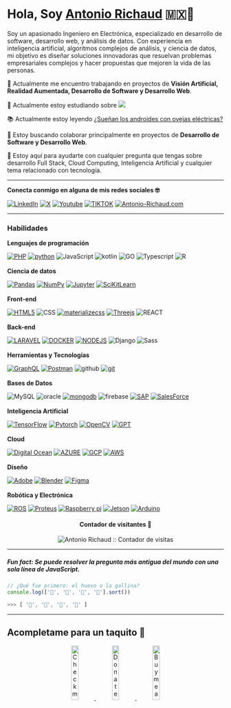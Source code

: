  # Hola, Soy <a href="https://antonio-richaud.com/">Antonio Richaud</a> 🇲🇽🤠

Soy un apasionado Ingeniero en Electrónica, especializado en desarrollo de software, desarrollo web, y análisis de datos. Con experiencia en inteligencia artificial, algoritmos complejos de análisis, y ciencia de datos, mi objetivo es diseñar soluciones innovadoras que resuelvan problemas empresariales complejos y hacer propuestas que mejoren la vida de las personas.
 
 🚀 Actualmente me encuentro trabajando en proyectos de **Visión Artificial, Realidad Aumentada, Desarrollo de Software y Desarrollo Web**.
 
 🌱 Actualmente estoy estudiando sobre <img src="http://img.shields.io/badge/-Keras-d92c16?style=flat&logo=keras&logoColor=white">
 
  📚 Actualmente estoy leyendo <a href="https://www.amazon.com.mx/%C2%BFSue%C3%B1an-los-androides-ovejas-el%C3%A9ctricas/dp/6070743601">¿Sueñan los androides con ovejas eléctricas?</a>
 
 👾 Estoy buscando colaborar principalmente en proyectos de **Desarrollo de Software y Desarrollo Web**.
 
 💬 Estoy aquí para ayudarte con cualquier pregunta que tengas sobre desarrollo Full Stack, Cloud Computing, Inteligencia Artificial y cualquier tema relacionado con tecnología. 

---

**Conecta conmigo en alguna de mis redes sociales 🤓**

[![LinkedIn](https://img.shields.io/badge/-LINKEDIN-0077B5?style=for-the-badge&logo=linkedin&logoColor=white)](https://www.linkedin.com/in/antonio-richaud/)
[![X](https://img.shields.io/badge/-(Twitter)-000000?style=for-the-badge&logo=X&logoColor=white)](https://twitter.com/Antonio_Richaud)
[![Youtube](https://img.shields.io/badge/-YOUTUBE-D14836?style=for-the-badge&logo=youtube&logoColor=white)](https://www.youtube.com/@AntonioRichaud/)
[![TIKTOK](https://img.shields.io/badge/-TIKTOK-000000?style=for-the-badge&logo=tiktok&logoColor=white)](https://www.tiktok.com/@antonio_richaud)
[![Antonio-Richaud.com](https://img.shields.io/badge/-ANTONIORICHAUD.COM-8E2DE2?style=for-the-badge&logo=react&logoColor=white)](https://antonio-richaud.com/)

---

### Habilidades 

**Lenguajes de programación**

[![PHP](https://img.shields.io/badge/PHP-grey?style=for-the-badge&logo=PHP&logoColor=white&labelColor=8E2DE2)](https://www.php.net/)
[![python](https://img.shields.io/badge/-python-grey?style=for-the-badge&logo=python&logoColor=white&labelColor=8E2DE2)](https://antonio-richaud.com/blog/archivo/publicaciones/17-Python.html)
![JavaScript](https://img.shields.io/badge/-JavaScript-grey?style=for-the-badge&logo=javascript&logoColor=white&labelColor=8E2DE2)
![kotlin](https://img.shields.io/badge/-Kotlin-grey?style=for-the-badge&logo=kotlin&logoColor=white&labelColor=8E2DE2)
![GO](https://img.shields.io/badge/-golang-grey?style=for-the-badge&logo=go&logoColor=white&labelColor=8E2DE2)
![Typescript](https://img.shields.io/badge/-typescrript-grey?style=for-the-badge&logo=typescript&logoColor=white&labelColor=8E2DE2)
![R](https://img.shields.io/badge/-R-grey?style=for-the-badge&logo=r&logoColor=white&labelColor=8E2DE2)
<br>
<br>
**Ciencia de datos**

[![Pandas](https://img.shields.io/badge/Pandas-grey?style=for-the-badge&logo=Pandas&logoColor=white&labelColor=8E2DE2)](https://github.com/Antonio-Richaud/Challenge-Robot-Trading)
[![NumPy](https://img.shields.io/badge/Numpy-grey?style=for-the-badge&logo=Numpy&logoColor=white&labelColor=8E2DE2)](https://github.com/Antonio-Richaud/Challenge-Robot-Trading)
[![Jupyter](https://img.shields.io/badge/Jupyter-grey?style=for-the-badge&logo=jupyter&logoColor=white&labelColor=8E2DE2)](https://jupyter.org/)
[![SciKitLearn](https://img.shields.io/badge/SciKit-grey?style=for-the-badge&logo=scikitlearn&logoColor=white&labelColor=8E2DE2)](https://scikit-learn.org/stable/getting_started.html)
<br>
<br>
**Front-end**

[![HTML5](https://img.shields.io/badge/-HTML-grey?style=for-the-badge&logo=html5&logoColor=white&labelColor=8E2DE2)](https://antonio-richaud.com/blog/archivo/publicaciones/02-html.html)
![CSS](https://img.shields.io/badge/css-grey?style=for-the-badge&logo=css&logoColor=white&labelColor=8E2DE2)
[![materializecss](https://img.shields.io/badge/Materialize%20css-grey?style=for-the-badge&logo=google&logoColor=white&labelColor=8E2DE2)](https://materializecss.com/)
[![Threejs](https://img.shields.io/badge/-Three.js-grey?style=for-the-badge&logo=three.js&logoColor=white&labelColor=8E2DE2)](https://antonio-richaud-threejs-portafolio.vercel.app/)
![REACT](https://img.shields.io/badge/-React-grey?style=for-the-badge&logo=react&logoColor=white&labelColor=8E2DE2)
<br>
<br>
**Back-end**

[![LARAVEL](https://img.shields.io/badge/-LARAVEL-grey?style=for-the-badge&logo=laravel&logoColor=white&labelColor=8E2DE2)](https://laravel.com/)
[![DOCKER](https://img.shields.io/badge/-Docker-grey?style=for-the-badge&logo=docker&logoColor=white&labelColor=8E2DE2)](https://antonio-richaud.com/blog/archivo/publicaciones/19-docker.html)
[![NODEJS](https://img.shields.io/badge/-Node.JS-grey?style=for-the-badge&logo=node.js&logoColor=white&labelColor=8E2DE2)](https://antonio-richaud.com/blog/archivo/publicaciones/14-node-js.html)
![Django](https://img.shields.io/badge/-DJango-grey?style=for-the-badge&logo=django&logoColor=white&labelColor=8E2DE2)
![Sass](https://img.shields.io/badge/sass-grey?style=for-the-badge&logo=sass&logoColor=white&labelColor=8E2DE2)
<br>
<br>
**Herramientas y Tecnologías**

[![GraphQL](https://img.shields.io/badge/-GRAPHQL-grey?style=for-the-badge&logo=GRAPHQL&logoColor=white&labelColor=8E2DE2)](https://antonio-richaud.com/blog/archivo/publicaciones/16-graphql.html)
[![Postman](https://img.shields.io/badge/-Postman-grey?style=for-the-badge&logo=postman&logoColor=white&labelColor=8E2DE2)](https://www.postman.com/)
![github](https://img.shields.io/badge/-github-grey?style=for-the-badge&logo=github&logoColor=white&labelColor=8E2DE2)
[![git](https://img.shields.io/badge/-git-grey?style=for-the-badge&logo=git&logoColor=white&labelColor=8E2DE2)](https://antonio-richaud.com/blog/archivo/publicaciones/07-git.html)
<br>
<br>
**Bases de Datos**

![MySQL](https://img.shields.io/badge/-mysql-grey?style=for-the-badge&logo=mysql&logoColor=white&labelColor=8E2DE2)
![oracle](https://img.shields.io/badge/-Oracle-grey?style=for-the-badge&logo=oracle&logoColor=white&labelColor=8E2DE2)
[![mongodb](https://img.shields.io/badge/-mongodb-grey?style=for-the-badge&logo=mongodb&logoColor=white&labelColor=8E2DE2)](https://antonio-richaud.com/blog/archivo/publicaciones/23-mongodb.html)
![firebase](https://img.shields.io/badge/-firebase-grey?style=for-the-badge&logo=firebase&logoColor=white&labelColor=8E2DE2)
[![SAP](https://img.shields.io/badge/-sap-grey?style=for-the-badge&logo=sap&logoColor=white&labelColor=8E2DE2)](https://www.sap.com/latinamerica/about/what-is-sap.html)
[![SalesForce](https://img.shields.io/badge/-salesforce-grey?style=for-the-badge&logo=salesforce&logoColor=white&labelColor=8E2DE2)](https://www.salesforce.com/mx/?ir=)
<br>
<br>
**Inteligencia Artificial**

[![TensorFlow](https://img.shields.io/badge/-tensorflow-grey?style=for-the-badge&logo=tensorflow&logoColor=white&labelColor=8E2DE2)](https://www.tensorflow.org/?hl=es)
[![Pytorch](https://img.shields.io/badge/-Pytorch-grey?style=for-the-badge&logo=pytorch&logoColor=white&labelColor=8E2DE2)](https://pytorch.org/)
[![OpenCV](https://img.shields.io/badge/-OpenCV-grey?style=for-the-badge&logo=opencv&logoColor=white&labelColor=8E2DE2)](https://medium.com/@antonio-richaud/el-poder-de-la-inteligencia-artificial-y-el-procesamiento-de-im%C3%A1genes-construyendo-el-futuro-con-65d2e70f4cbf)
[![GPT](https://img.shields.io/badge/-GPT-grey?style=for-the-badge&logo=openai&logoColor=white&labelColor=8E2DE2)](https://antonio-richaud.com/blog/archivo/publicaciones/24-chatgpt.html)
<br>
<br>
**Cloud**

[![Digital Ocean](https://img.shields.io/badge/-Digital%20Ocean-grey?style=for-the-badge&logo=digitalocean&logoColor=white&labelColor=8E2DE2)](https://www.digitalocean.com/)
[![AZURE](https://img.shields.io/badge/-Azure-grey?style=for-the-badge&logo=microsoftazure&logoColor=white&labelColor=8E2DE2)](https://azure.microsoft.com/es-mx/)
[![GCP](https://img.shields.io/badge/-GCP-grey?style=for-the-badge&logo=google%20cloud&logoColor=white&labelColor=8E2DE2)](https://cloud.google.com/)
[![AWS](https://img.shields.io/badge/-AWS-grey?style=for-the-badge&logo=amazon&logoColor=white&labelColor=8E2DE2)](https://aws.amazon.com/es/)
<br>
<br>
**Diseño**

[![Adobe](https://img.shields.io/badge/-Adobe%20Suite-grey?style=for-the-badge&logo=Adobe&logoColor=white&labelColor=8E2DE2)](https://www.adobe.com/es/)
[![Blender](https://img.shields.io/badge/-Blender-grey?style=for-the-badge&logo=blender&logoColor=white&labelColor=8E2DE2)](https://www.blender.org/)
[![Figma](https://img.shields.io/badge/-Figma-grey?style=for-the-badge&logo=figma&logoColor=white&labelColor=8E2DE2)](https://www.figma.com/)
<br>
<br>
**Robótica y Electrónica**

[![ROS](https://img.shields.io/badge/-ROS-grey?style=for-the-badge&logo=ROS&logoColor=white&labelColor=8E2DE2)](https://www.ros.org/)
[![Proteus](https://img.shields.io/badge/-Proteus-grey?style=for-the-badge&logo=proteus&logoColor=white&labelColor=8E2DE2)](https://www.labcenter.com/)
[![Raspberry pi](https://img.shields.io/badge/-Raspberry%20pi-grey?style=for-the-badge&logo=raspberrypi&logoColor=white&labelColor=8E2DE2)](https://www.raspberrypi.com/)
[![Jetson](https://img.shields.io/badge/-Jetson-grey?style=for-the-badge&logo=nvidia&logoColor=white&labelColor=8E2DE2)](https://www.tiktok.com/@_antonio_richaud/video/7043163977257438470)
[![Arduino](https://img.shields.io/badge/-Arduino-grey?style=for-the-badge&logo=arduino&logoColor=white&labelColor=8E2DE2)](https://www.tiktok.com/@_antonio_richaud/video/7049363148213685509)

<h4 align="center">Contador de visitantes 👀 </h4>

<p align="center"><img src="https://profile-counter.glitch.me/antonio-richaud%7D/count.svg" alt="Antonio Richaud :: Contador de visitas" /></p>

---

##### Fun fact: Se puede resolver la pregunta más antigua del mundo con una sola línea de JavaScript.

```javascript
// ¿Qué fue primero: el huevo o la gallina?
console.log(['🥚', '🐣', '🐥', '🐔'].sort())

>>> [ '🐔', '🐣', '🐥', '🥚' ]
```

----------------

## Acompletame para un taquito 🥺

<p align="center">
  <a href="#" target="_blank">
    <img width="18%" alt="Check my Patreon" src="https://raw.githubusercontent.com/onimur/.github/master/.resources/support-patreon.png"/>
  </a>
  <a href="#" target="_blank">
      <img width="18%" alt="Donate with Paypal" src="https://raw.githubusercontent.com/onimur/.github/master/.resources/support-paypal.png"/>
  </a>
  <a href="#" target="_blank">
      <img width="18%" alt="Buy me a coffee" src="https://raw.githubusercontent.com/onimur/.github/master/.resources/support-buy-coffee.png"/>
  </a>
</p>